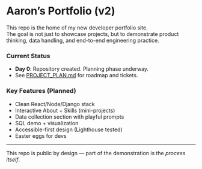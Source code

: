 # Aaron’s Portfolio (v2)

This repo is the home of my new developer portfolio site.  
The goal is not just to showcase projects, but to demonstrate product thinking, data handling, and end-to-end engineering practice.

### Current Status

- **Day 0**: Repository created. Planning phase underway.
- See [PROJECT_PLAN.md](./PROJECT_PLAN.md) for roadmap and tickets.

### Key Features (Planned)

- Clean React/Node/Django stack
- Interactive About + Skills (mini-projects)
- Data collection section with playful prompts
- SQL demo + visualization
- Accessible-first design (Lighthouse tested)
- Easter eggs for devs

---

This repo is public by design — part of the demonstration is the _process itself_.

